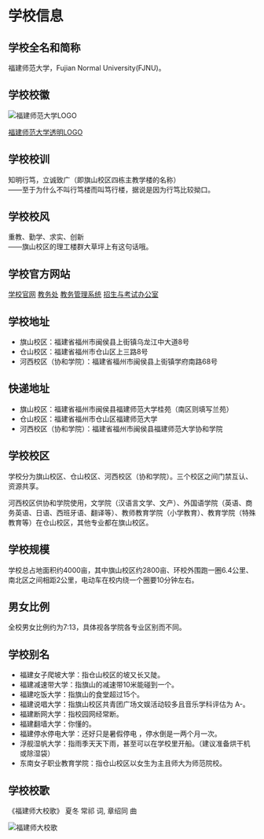 # 学校信息

## 学校全名和简称

福建师范大学，Fujian Normal University(FJNU)。

## 学校校徽

![福建师范大学LOGO](https://www.fjnu.edu.cn/_upload/tpl/07/ed/2029/template2029/images/logo.jpg)

[福建师范大学透明LOGO](https://zsb.fjnu.edu.cn/_upload/tpl/0a/9b/2715/template2715/images/logo.png)

## 学校校训

知明行笃，立诚致广（即旗山校区四栋主教学楼的名称）  
——至于为什么不叫行笃楼而叫笃行楼，据说是因为行笃比较拗口。

## 学校校风

重教、勤学、求实、创新  
——旗山校区的理工楼群大草坪上有这句话哦。

## 学校官方网站

[学校官网](https://www.fjnu.edu.cn) [教务处](https://jwc.fjnu.edu.cn) [教务管理系统](https://jwglxt.fjnu.edu.cn) [招生与考试办公室](https://zsb.fjnu.edu.cn/main.htm)

## 学校地址

- 旗山校区：福建省福州市闽侯县上街镇乌龙江中大道8号
- 仓山校区：福建省福州市仓山区上三路8号
- 河西校区（协和学院）：福建省福州市闽侯县上街镇学府南路68号

## 快递地址

- 旗山校区：福建省福州市闽侯县福建师范大学桂苑（南区则填写兰苑）
- 仓山校区：福建省福州市仓山区福建师范大学
- 河西校区（协和学院）：福建省福州市闽侯县福建师范大学协和学院

## 学校校区

学校分为旗山校区、仓山校区、河西校区（协和学院）。三个校区之间门禁互认、资源共享。

河西校区供协和学院使用，文学院（汉语言文学、文产）、外国语学院（英语、商务英语、日语、西班牙语、翻译等）、教师教育学院（小学教育）、教育学院（特殊教育等）在仓山校区，其他专业都在旗山校区。

## 学校规模

学校总占地面积约4000亩，其中旗山校区约2800亩、环校外围跑一圈6.4公里、南北区之间相距2公里，电动车在校内绕一个圈要10分钟左右。

## 男女比例

全校男女比例约为7:13，具体视各学院各专业区别而不同。

## 学校别名

- 福建女子爬坡大学：指仓山校区的坡又长又陡。
- 福建减速带大学：指旗山的减速带10米能碰到一个。
- 福建吃饭大学：指旗山的食堂超过15个。
- 福建说唱大学：指旗山校区共青团广场文娱活动较多且音乐学科评估为 A-。
- 福建断网大学：指校园网经常断。
- 福建翻墙大学：你懂的。
- 福建停水停电大学：还好只是暑假停电 ，停水倒是一两个月一次。
- 浮舰湿帆大学：指雨季天天下雨，甚至可以在学校里开船。（建议准备烘干机或除湿袋）
- 东南女子职业教育学院：指仓山校区以女生为主且师大为师范院校。

## 学校校歌

《福建师大校歌》 夏冬 常祁 词, 章绍同 曲

![福建师大校歌](https://www.fjnu.edu.cn/_upload/article/images/b6/06/1475029145c190a13d3df472875f/84b33769-8bdb-4e11-9bdf-ae7ec130f74a.jpg)
